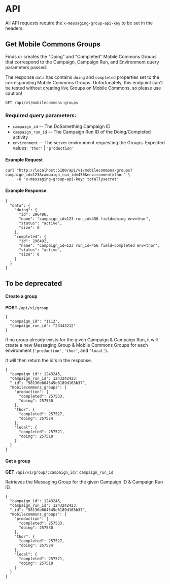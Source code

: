 # API

All API requests require the `x-messaging-group-api-key` to be set in the headers.

## Get Mobile Commons Groups

Finds or creates the "Doing" and "Completed" Mobile Commons Groups that correspond to the Campaign, Campaign Run, and Environment query parameters passed.

The response `data` has contains `doing` and `completed` properties set to the corresponding Mobile Commons Groups. Unfortunately, this endpoint can't be tested without creating live Groups on Mobile Commons, so please use caution!

```
GET /api/v1/mobilecommons-groups
```

### Required query parameters:

* `campaign_id` -- The DoSomething Campaign ID
* `campaign_run_id` -- The Campaign Run ID of the Doing/Completed activity
* `environment` -- The server environment requesting the Groups. Expected values: `'thor'` | `'production'`


#### Example Request
```
curl "http://localhost:5100/api/v1/mobilecommons-groups?campaign_id=123&campaign_run_id=456&environment=thor" \
     -H "x-messaging-group-api-key: totallysecret"
```

#### Example Response
```
{
  "data": {
    "doing": {
      "id": 296486,
      "name": "campaign_id=123 run_id=456 field=doing env=thor",
      "status": "active",
      "size": 0
    },
    "completed": {
      "id": 296492,
      "name": "campaign_id=123 run_id=456 field=completed env=thor",
      "status": "active",
      "size": 0
    }
  }
}
```

## To be deprecated

#### Create a group

**POST** `/api/v1/group`

```
{
  "campaign_id": "1112",
  "campaign_run_id": "23343212"
}
```

If no group already exists for the given Campaign & Campaign Run, it will create a new Messaging Group & Mobile Commons Groups for each environment (`'production'`, `'thor'`, and `'local'`).

It will then return the id's in the response.

```
{
  "campaign_id": 1243245,
  "campaign_run_id": 1243242423,
  "_id": "58136e604545e6189d103b37",
  "mobilecommons_groups": {
    "production": {
      "completed": 257533,
      "doing": 257530
    },
    "thor": {
      "completed": 257527,
      "doing": 257524
    },
    "local": {
      "completed": 257521,
      "doing": 257518
    }
  }
}
```

#### Get a group
**GET** `/api/v1/group/:campaign_id/:campaign_run_id`

Retrieves the Messaging Group for the given Campaign ID & Campaign Run ID.

```
{
  "campaign_id": 1243245,
  "campaign_run_id": 1243242423,
  "_id": "58136e604545e6189d103b37",
  "mobilecommons_groups": {
    "production": {
      "completed": 257533,
      "doing": 257530
    },
    "thor": {
      "completed": 257527,
      "doing": 257524
    },
    "local": {
      "completed": 257521,
      "doing": 257518
    }
  }
}
```